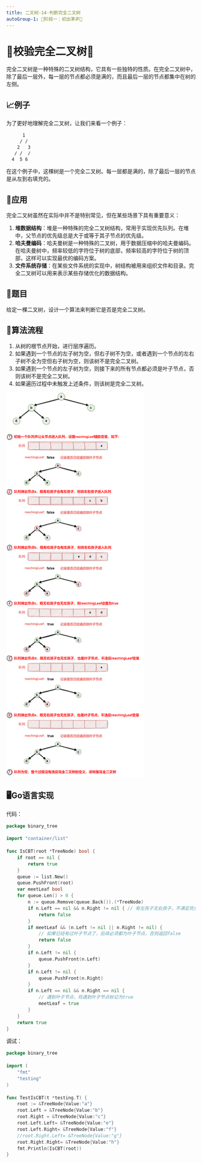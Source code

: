 ```yaml
---
title: 二叉树-14-判断完全二叉树
autoGroup-1: 🌱阶段一：初出茅庐🌱
---
```


# 🌟校验完全二叉树🌳

完全二叉树是一种特殊的二叉树结构，它具有一些独特的性质。在完全二叉树中，除了最后一层外，每一层的节点都必须是满的，而且最后一层的节点都集中在树的左侧。

## 📈例子

为了更好地理解完全二叉树，让我们来看一个例子：

```
      1
     / /
    2   3
   / /  /
  4  5 6
```

在这个例子中，这棵树是一个完全二叉树。每一层都是满的，除了最后一层的节点是从左到右填充的。

## 🧐应用

完全二叉树虽然在实际中并不是特别常见，但在某些场景下具有重要意义：

1. **堆数据结构**：堆是一种特殊的完全二叉树结构，常用于实现优先队列。在堆中，父节点的优先级总是大于或等于其子节点的优先级。
2. **哈夫曼编码**：哈夫曼树是一种特殊的二叉树，用于数据压缩中的哈夫曼编码。在哈夫曼树中，频率较低的字符位于树的底部，频率较高的字符位于树的顶部，这样可以实现最优的编码方案。
3. **文件系统存储**：在某些文件系统的实现中，树结构被用来组织文件和目录。完全二叉树可以用来表示某些存储优化的数据结构。

## 💼题目

给定一棵二叉树，设计一个算法来判断它是否是完全二叉树。

## 🚀算法流程

1. 从树的根节点开始，进行层序遍历。
2. 如果遇到一个节点的左子树为空，但右子树不为空，或者遇到一个节点的左右子树不全为空但右子树为空，则该树不是完全二叉树。
3. 如果遇到一个节点的左子树为空，则接下来的所有节点都必须是叶子节点，否则该树不是完全二叉树。
4. 如果遍历过程中未触发上述条件，则该树是完全二叉树。

![](/g1_data_struct_binary_tree_14_is_cbt.assets/binary_tree_is_CBT.drawio.png)

## 🖥️Go语言实现

代码：

```go
package binary_tree

import "container/list"

func IsCBT(root *TreeNode) bool {
	if root == nil {
		return true
	}
	queue := list.New()
	queue.PushFront(root)
	var meetLeaf bool
	for queue.Len() > 0 {
		n := queue.Remove(queue.Back()).(*TreeNode)
		if n.Left == nil && n.Right != nil { // 有左孩子无右孩子，不满足完全二叉树的条件，直接返回
			return false
		}
		if meetLeaf && (n.Left != nil || n.Right != nil) {
			// 如果已经有过叶子节点了，后续必须都为叶子节点，否则返回false
			return false
		}
		if n.Left != nil {
			queue.PushFront(n.Left)
		}
		if n.Left != nil {
			queue.PushFront(n.Right)
		}
		if n.Left == nil && n.Right == nil {
			// 遇到叶子节点，将遇到叶子节点标记为true
			meetLeaf = true
		}
	}
	return true
}
```

调试：

```go
package binary_tree

import (
	"fmt"
	"testing"
)

func TestIsCBT(t *testing.T) {
	root := &TreeNode{Value:"a"}
	root.Left = &TreeNode{Value:"b"}
	root.Right = &TreeNode{Value:"c"}
	root.Left.Left= &TreeNode{Value:"e"}
	root.Left.Right= &TreeNode{Value:"f"}
	//root.Right.Left= &TreeNode{Value:"g"}
	root.Right.Right= &TreeNode{Value:"h"}
	fmt.Println(IsCBT(root))
}
```

